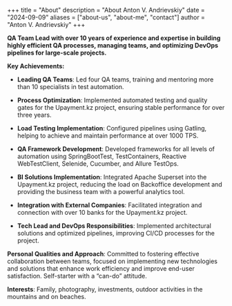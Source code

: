 +++
title = "About"
description = "About Anton V. Andrievskiy"
date = "2024-09-09"
aliases = ["about-us", "about-me", "contact"]
author = "Anton V. Andrievskiy"
+++

**QA Team Lead with over 10 years of experience and expertise in building highly efficient QA processes, managing teams, and optimizing DevOps pipelines for large-scale projects.**

**Key Achievements:**

- **Leading QA Teams**: Led four QA teams, training and mentoring more than 10 specialists in test automation.
    
- **Process Optimization**: Implemented automated testing and quality gates for the Upayment.kz project, ensuring stable performance for over three years.
    
- **Load Testing Implementation**: Configured pipelines using Gatling, helping to achieve and maintain performance at over 1000 TPS.
    
- **QA Framework Development**: Developed frameworks for all levels of automation using SpringBootTest, TestContainers, Reactive WebTestClient, Selenide, Cucumber, and Allure TestOps.
    
- **BI Solutions Implementation**: Integrated Apache Superset into the Upayment.kz project, reducing the load on Backoffice development and providing the business team with a powerful analytics tool.
    
- **Integration with External Companies**: Facilitated integration and connection with over 10 banks for the Upayment.kz project.
    
- **Tech Lead and DevOps Responsibilities**: Implemented architectural solutions and optimized pipelines, improving CI/CD processes for the project.
    

**Personal Qualities and Approach**: Committed to fostering effective collaboration between teams, focused on implementing new technologies and solutions that enhance work efficiency and improve end-user satisfaction. Self-starter with a “can-do” attitude.

**Interests**: Family, photography, investments, outdoor activities in the mountains and on beaches.
